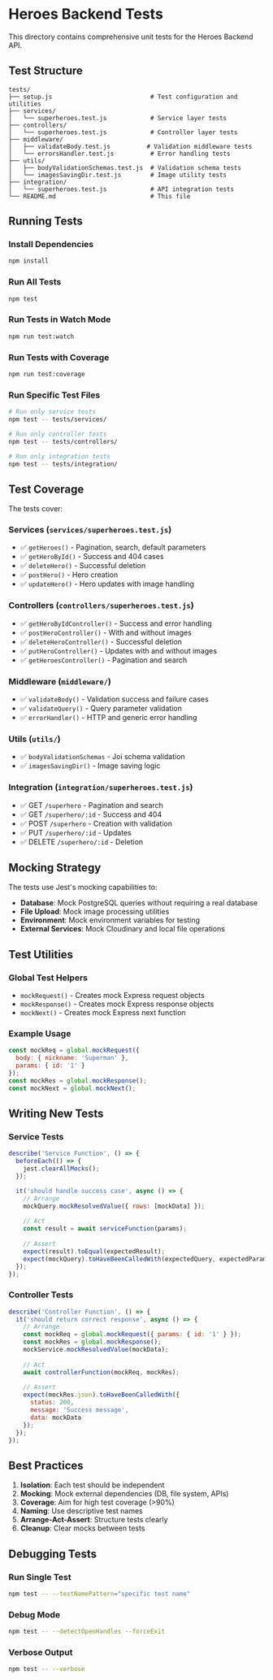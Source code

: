 # Heroes Backend Tests

This directory contains comprehensive unit tests for the Heroes Backend API.

## Test Structure

```
tests/
├── setup.js                           # Test configuration and utilities
├── services/
│   └── superheroes.test.js            # Service layer tests
├── controllers/
│   └── superheroes.test.js            # Controller layer tests
├── middleware/
│   ├── validateBody.test.js          # Validation middleware tests
│   └── errorsHandler.test.js          # Error handling tests
├── utils/
│   ├── bodyValidationSchemas.test.js  # Validation schema tests
│   └── imagesSavingDir.test.js        # Image utility tests
├── integration/
│   └── superheroes.test.js            # API integration tests
└── README.md                          # This file
```

## Running Tests

### Install Dependencies
```bash
npm install
```

### Run All Tests
```bash
npm test
```

### Run Tests in Watch Mode
```bash
npm run test:watch
```

### Run Tests with Coverage
```bash
npm run test:coverage
```

### Run Specific Test Files
```bash
# Run only service tests
npm test -- tests/services/

# Run only controller tests
npm test -- tests/controllers/

# Run only integration tests
npm test -- tests/integration/
```

## Test Coverage

The tests cover:

### Services (`services/superheroes.test.js`)
- ✅ `getHeroes()` - Pagination, search, default parameters
- ✅ `getHeroById()` - Success and 404 cases
- ✅ `deleteHero()` - Successful deletion
- ✅ `postHero()` - Hero creation
- ✅ `updateHero()` - Hero updates with image handling

### Controllers (`controllers/superheroes.test.js`)
- ✅ `getHeroByIdController()` - Success and error handling
- ✅ `postHeroController()` - With and without images
- ✅ `deleteHeroController()` - Successful deletion
- ✅ `putHeroController()` - Updates with and without images
- ✅ `getHeroesController()` - Pagination and search

### Middleware (`middleware/`)
- ✅ `validateBody()` - Validation success and failure cases
- ✅ `validateQuery()` - Query parameter validation
- ✅ `errorHandler()` - HTTP and generic error handling

### Utils (`utils/`)
- ✅ `bodyValidationSchemas` - Joi schema validation
- ✅ `imagesSavingDir()` - Image saving logic

### Integration (`integration/superheroes.test.js`)
- ✅ GET `/superhero` - Pagination and search
- ✅ GET `/superhero/:id` - Success and 404
- ✅ POST `/superhero` - Creation with validation
- ✅ PUT `/superhero/:id` - Updates
- ✅ DELETE `/superhero/:id` - Deletion

## Mocking Strategy

The tests use Jest's mocking capabilities to:

- **Database**: Mock PostgreSQL queries without requiring a real database
- **File Upload**: Mock image processing utilities
- **Environment**: Mock environment variables for testing
- **External Services**: Mock Cloudinary and local file operations

## Test Utilities

### Global Test Helpers
- `mockRequest()` - Creates mock Express request objects
- `mockResponse()` - Creates mock Express response objects
- `mockNext()` - Creates mock Express next function

### Example Usage
```javascript
const mockReq = global.mockRequest({
  body: { nickname: 'Superman' },
  params: { id: '1' }
});
const mockRes = global.mockResponse();
const mockNext = global.mockNext();
```

## Writing New Tests

### Service Tests
```javascript
describe('Service Function', () => {
  beforeEach(() => {
    jest.clearAllMocks();
  });

  it('should handle success case', async () => {
    // Arrange
    mockQuery.mockResolvedValue({ rows: [mockData] });
    
    // Act
    const result = await serviceFunction(params);
    
    // Assert
    expect(result).toEqual(expectedResult);
    expect(mockQuery).toHaveBeenCalledWith(expectedQuery, expectedParams);
  });
});
```

### Controller Tests
```javascript
describe('Controller Function', () => {
  it('should return correct response', async () => {
    // Arrange
    const mockReq = global.mockRequest({ params: { id: '1' } });
    const mockRes = global.mockResponse();
    mockService.mockResolvedValue(mockData);
    
    // Act
    await controllerFunction(mockReq, mockRes);
    
    // Assert
    expect(mockRes.json).toHaveBeenCalledWith({
      status: 200,
      message: 'Success message',
      data: mockData
    });
  });
});
```

## Best Practices

1. **Isolation**: Each test should be independent
2. **Mocking**: Mock external dependencies (DB, file system, APIs)
3. **Coverage**: Aim for high test coverage (>90%)
4. **Naming**: Use descriptive test names
5. **Arrange-Act-Assert**: Structure tests clearly
6. **Cleanup**: Clear mocks between tests

## Debugging Tests

### Run Single Test
```bash
npm test -- --testNamePattern="specific test name"
```

### Debug Mode
```bash
npm test -- --detectOpenHandles --forceExit
```

### Verbose Output
```bash
npm test -- --verbose
```
